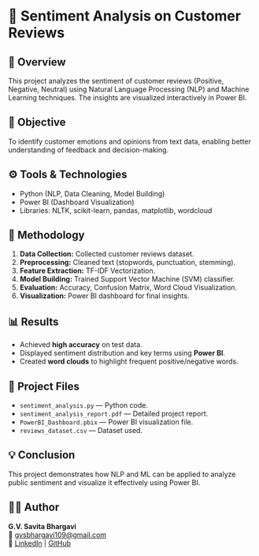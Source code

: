 # 🎯 Sentiment Analysis on Customer Reviews

## 📖 Overview
This project analyzes the sentiment of customer reviews (Positive, Negative, Neutral) using Natural Language Processing (NLP) and Machine Learning techniques. The insights are visualized interactively in Power BI.

## 🧠 Objective
To identify customer emotions and opinions from text data, enabling better understanding of feedback and decision-making.

## ⚙️ Tools & Technologies
- Python (NLP, Data Cleaning, Model Building)
- Power BI (Dashboard Visualization)
- Libraries: NLTK, scikit-learn, pandas, matplotlib, wordcloud

## 🧩 Methodology
1. **Data Collection:** Collected customer reviews dataset.
2. **Preprocessing:** Cleaned text (stopwords, punctuation, stemming).
3. **Feature Extraction:** TF-IDF Vectorization.
4. **Model Building:** Trained Support Vector Machine (SVM) classifier.
5. **Evaluation:** Accuracy, Confusion Matrix, Word Cloud Visualization.
6. **Visualization:** Power BI dashboard for final insights.

## 📊 Results
- Achieved **high accuracy** on test data.
- Displayed sentiment distribution and key terms using **Power BI**.
- Created **word clouds** to highlight frequent positive/negative words.

## 📁 Project Files
- `sentiment_analysis.py` — Python code.
- `sentiment_analysis_report.pdf` — Detailed project report.
- `PowerBI_Dashboard.pbix` — Power BI visualization file.
- `reviews_dataset.csv` — Dataset used.

## 💡 Conclusion
This project demonstrates how NLP and ML can be applied to analyze public sentiment and visualize it effectively using Power BI.

## 👩‍💻 Author
**G.V. Savita Bhargavi**  
📧 [gvsbhargavi109@gmail.com](mailto:gvsbhargavi109@gmail.com)  
🔗 [LinkedIn](https://www.linkedin.com/in/savita-bhargavi-ganala-venkata-290b74255) | [GitHub](https://github.com/SavitaBhargavi)
